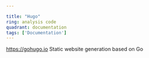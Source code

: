 ```yaml
---

title: "Hugo"
ring: analysis code
quadrant: documentation
tags: ['Documentation']
---
```

https://gohugo.io
Static website generation based on Go
